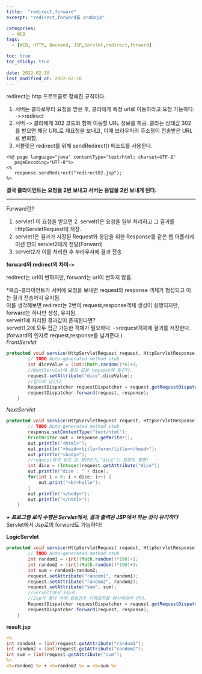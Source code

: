 ```yaml
---
title:  "redirect,forward"
excerpt: "redirect,forward를 araboja"

categories:
  - WEB
tags:
  - [WEB, HTTP, Backend, JSP,Servlet,redirect,forword]

toc: true
toc_sticky: true
 
date: 2022-02-10
last_modified_at: 2022-02-10
---
```

redirect는 http 프로토콜로 정해진 규칙이다.   
 1. 서버는 클라로부터 요청을 받은 후, 클라에게 특정 url로 이동하라고 요청 가능하다. ->>redirect   
 2. 서버 -> 클라에게 302 코드와 함께 이동할 URL 정보를 제공. 클라는 상태값 302를 받으면 해당 URL로 재요청을 보내고, 이때 브라우저의 주소창이 전송받은 URL로 변화함.   
 3. 서블릿은 redirect를 위해 sendRedirect() 메소드를 사용한다.   
 ```
<%@ page language="java" contentType="text/html; charset=UTF-8"
    pageEncoding="UTF-8"%>
<%
	response.sendRedirect("redirect02.jsp");
%>
```
__결국 클라이언트는 요청을 2번 보내고 서버는 응답을 2번 보내게 된다.__
***
Forward란?   

1. servlet1 이 요청을 받으면 2. servelt1은 요청을 일부 처리하고 그 결과를 HttpServletRequest에 저장. 
3. servlet1은 결과가 저장된 Request와 응답을 위한 Response를 같은 웹 어플리케이션 안의 servlet2에게 전달(Forward)
4. servelt2가 이를 처리한 후 부라우저에 결과 전송     

__forward와 redirect의 차이->__   

redirect는 url이 변하지만, forward는 url이 변하지 않음.   

*복습-클라이언트가 서버에 요청을 보내면 request와 response 객체가 형성되고 이는 결과 전송까지 유지됨.    
이를 생각해보면 redirect는 2번의 request,response객체 생성이 실행되지만, forward는 하나만 생성, 유지됨.   
servelt1에 처리된 결과값이 존재한다면?   
servelt1,2에 모두 접근 가능한 객체가 필요하다. ->request객체에 결과를 저장한다.(forward의 인자로 request,response를 넘겨준다.)   
*FrontServlet*
```java
protected void service(HttpServletRequest request, HttpServletResponse response) throws ServletException, IOException {
		// TODO Auto-generated method stub
		int diceValue = (int)(Math.random()*6)+1;
		//NextServlet에 옮길 값을 request에 맡긴다.
		request.setAttribute("dice",diceValue);
		//앞으로 넘긴다.
		RequestDispatcher requestDispatcher = request.getRequestDispatcher("/NextServlet");
		requestDispatcher.forward(request, response);
	}
```
*NextServlet*
```java
protected void service(HttpServletRequest request, HttpServletResponse response) throws ServletException, IOException {
		// TODO Auto-generated method stub
		response.setContentType("text/html");
        PrintWriter out = response.getWriter();
        out.println("<html>");
        out.println("<head><title>form</title></head>");
        out.println("<body>");
        //request에게 맡긴 값 찾아오기."dice"는 일종의 별명!
        int dice = (Integer)request.getAttribute("dice");
        out.println("dice : " + dice);
        for(int i = 0; i < dice; i++) {
            out.print("<br>hello");
        }
        out.println("</body>");
        out.println("</html>");
	}
```
___+
프로그램 로직 수행은 Servlet에서, 결과 출력은 JSP에서 하는 것이 유리하다___
Servlet에서 Jsp로의 forword도 가능하다!   
    
**LogicServlet**
```java
protected void service(HttpServletRequest request, HttpServletResponse response) throws ServletException, IOException {
		// TODO Auto-generated method stub
		int random1 = (int)(Math.random()*100)+1;
		int random2 = (int)(Math.random()*100)+1;
		int sum = random1+random2;
		request.setAttribute("random1", random1);
		request.setAttribute("random2", random2);
		request.setAttribute("sum", sum);
		//Servelt에서 Jsp로.
		//Jsp가 폴더 아래 있을경우 디랙토리를 명시해줘야 한다.
		RequestDispatcher requestDispatcher = request.getRequestDispatcher("/Jsp/result.jsp");
		requestDispatcher.forward(request, response);
	}
```
**result.jsp**
```jsp
<%
int random1 = (int)request.getAttribute("random1");
int random2 = (int)request.getAttribute("random2");
int sum = (int)request.getAttribute("sum");
%>
<%=random1 %> + <%=random2 %> = <%=sum %>
```